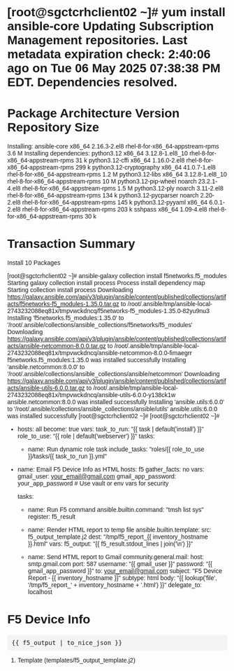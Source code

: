 [root@sgctcrhclient02 ~]# yum install ansible-core
Updating Subscription Management repositories.
Last metadata expiration check: 2:40:06 ago on Tue 06 May 2025 07:38:38 PM EDT.
Dependencies resolved.
=============================================================================================================================
 Package                          Architecture    Version                    Repository                                 Size
=============================================================================================================================
Installing:
 ansible-core                     x86_64          2.16.3-2.el8               rhel-8-for-x86_64-appstream-rpms          3.6 M
Installing dependencies:
 python3.12                       x86_64          3.12.8-1.el8_10            rhel-8-for-x86_64-appstream-rpms           31 k
 python3.12-cffi                  x86_64          1.16.0-2.el8               rhel-8-for-x86_64-appstream-rpms          299 k
 python3.12-cryptography          x86_64          41.0.7-1.el8               rhel-8-for-x86_64-appstream-rpms          1.2 M
 python3.12-libs                  x86_64          3.12.8-1.el8_10            rhel-8-for-x86_64-appstream-rpms           10 M
 python3.12-pip-wheel             noarch          23.2.1-4.el8               rhel-8-for-x86_64-appstream-rpms          1.5 M
 python3.12-ply                   noarch          3.11-2.el8                 rhel-8-for-x86_64-appstream-rpms          134 k
 python3.12-pycparser             noarch          2.20-2.el8                 rhel-8-for-x86_64-appstream-rpms          145 k
 python3.12-pyyaml                x86_64          6.0.1-2.el8                rhel-8-for-x86_64-appstream-rpms          203 k
 sshpass                          x86_64          1.09-4.el8                 rhel-8-for-x86_64-appstream-rpms           30 k

Transaction Summary
=============================================================================================================================
Install  10 Packages



[root@sgctcrhclient02 ~]# ansible-galaxy collection install f5networks.f5_modules
Starting galaxy collection install process
Process install dependency map
Starting collection install process
Downloading https://galaxy.ansible.com/api/v3/plugin/ansible/content/published/collections/artifacts/f5networks-f5_modules-1.35.0.tar.gz to /root/.ansible/tmp/ansible-local-2743232088eq81x/tmpvwckdncq/f5networks-f5_modules-1.35.0-82yu9nu3
Installing 'f5networks.f5_modules:1.35.0' to '/root/.ansible/collections/ansible_collections/f5networks/f5_modules'
Downloading https://galaxy.ansible.com/api/v3/plugin/ansible/content/published/collections/artifacts/ansible-netcommon-8.0.0.tar.gz to /root/.ansible/tmp/ansible-local-2743232088eq81x/tmpvwckdncq/ansible-netcommon-8.0.0-fimaegrr
f5networks.f5_modules:1.35.0 was installed successfully
Installing 'ansible.netcommon:8.0.0' to '/root/.ansible/collections/ansible_collections/ansible/netcommon'
Downloading https://galaxy.ansible.com/api/v3/plugin/ansible/content/published/collections/artifacts/ansible-utils-6.0.0.tar.gz to /root/.ansible/tmp/ansible-local-2743232088eq81x/tmpvwckdncq/ansible-utils-6.0.0-y138ck1w
ansible.netcommon:8.0.0 was installed successfully
Installing 'ansible.utils:6.0.0' to '/root/.ansible/collections/ansible_collections/ansible/utils'
ansible.utils:6.0.0 was installed successfully
[root@sgctcrhclient02 ~]#
[root@sgctcrhclient02 ~]#


- hosts: all
  become: true
  vars:
    task_to_run: "{{ task | default('install') }}"
    role_to_use: "{{ role | default('webserver') }}"
  tasks:
    - name: Run dynamic role task
      include_tasks: "roles/{{ role_to_use }}/tasks/{{ task_to_run }}.yml"




- name: Email F5 Device Info as HTML
  hosts: f5
  gather_facts: no
  vars:
    gmail_user: your_email@gmail.com
    gmail_app_password: your_app_password  # Use vault or env vars for security

  tasks:
    - name: Run F5 command
      ansible.builtin.command: "tmsh list sys"
      register: f5_result

    - name: Render HTML report to temp file
      ansible.builtin.template:
        src: f5_output_template.j2
        dest: "/tmp/f5_report_{{ inventory_hostname }}.html"
      vars:
        f5_output: "{{ f5_result.stdout_lines | join('\n') }}"

    - name: Send HTML report to Gmail
      community.general.mail:
        host: smtp.gmail.com
        port: 587
        username: "{{ gmail_user }}"
        password: "{{ gmail_app_password }}"
        to: your_email@gmail.com
        subject: "F5 Device Report - {{ inventory_hostname }}"
        subtype: html
        body: "{{ lookup('file', '/tmp/f5_report_' + inventory_hostname + '.html') }}"
      delegate_to: localhost


<!DOCTYPE html>
<html>
<head>
    <title>F5 Device Info</title>
    <style>
        body { font-family: Arial, sans-serif; }
        pre {
            background-color: #f4f4f4;
            padding: 10px;
            border-radius: 5px;
            overflow: auto;
        }
    </style>
</head>
<body>
    <h1>F5 Device Info</h1>
    <pre>{{ f5_output | to_nice_json }}</pre>
</body>
</html>

1. Template (templates/f5_output_template.j2)


